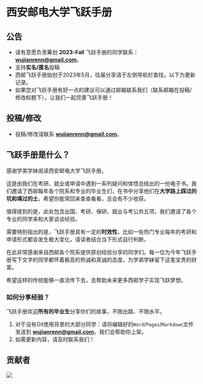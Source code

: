 # 西安邮电大学飞跃手册

## 公告

- 请有意愿负责筹划 **2023-Fall** 飞跃手册的同学联系：**wujianrenn@gmail.com**。
- 支持**实名/匿名**投稿
- 西邮飞跃手册始创于2023年5月，往届分享请于左侧导航栏查找，以下为更新记录。
- 如果您对飞跃手册有好一点的建议可以通过邮箱联系我们（联系邮箱在投稿/修改标题下），让我们一起完善飞跃手册！

## 投稿/修改

- 投稿/修改请联系 **wujianrenn@gmail.com**。

## 飞跃手册是什么？

感谢学弟学妹阅读西安邮电大学飞跃手册。

这是由我们在考研、就业或申请中遇到一系列疑问和体悟总结出的一份电子书。我们邀请了西邮每年各个院系和专业的毕业生们，在书中分享他们在**大学路上踩过的坑和填过的土**，希望你能常回来查查看看，总会有不少收获。

值得提到的是，此处包含出国、考研、保研、就业与考公共五项，我们邀请了各个专业的同学来和大家谈谈经验。

需要特别指出的是，飞跃手册具有一定的**时效性**，比如一些热门专业每年的考研和申请形式都会发生极大变化，请读者结合当下形式自行判断。

在此非常感谢来自西邮各个院系提供原创经验分享的同学们。每一位为今年飞跃手册写下文字的同学都怀着极高的热诚和真诚的态度，为学弟学妹留下这笔宝贵的财富。

希望这样的传统能够一直流传下去，去帮助未来更多西邮学子实现飞跃梦想。

### 如何分享经验？

飞跃手册欢迎**所有的毕业生**分享你们的故事，不限出路、不限水平。

1. 对于没有Git使用背景的大部分同学：请将编辑好的`Word`/`Pages`/`Markdown`文件发送到 **wujianrenn@gmail.com**，我们会帮助你上架。
2. 如需更新内容，请及时联系我们！

## 贡献者

<a href="https://github.com/xuptflying/xupt-flying.github.io/graphs/contributors">
  <img src="https://contrib.rocks/image?repo=xuptflying/xupt-flying.github.io" />
</a>


